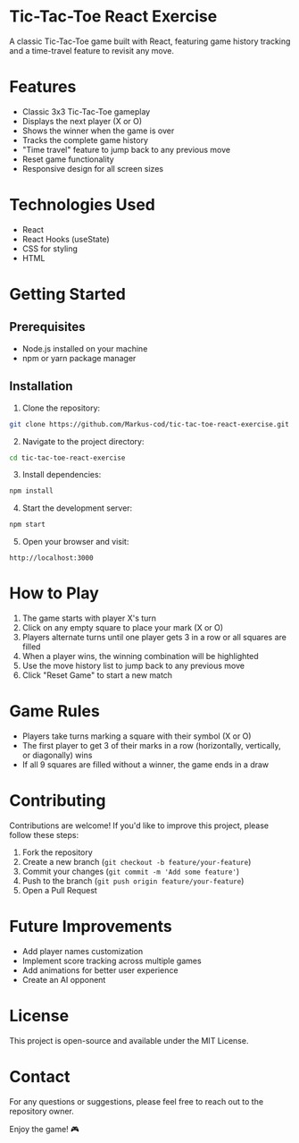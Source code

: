 # Tic-Tac-Toe React Exercise
A classic Tic-Tac-Toe game built with React, featuring game history tracking and a time-travel feature to revisit any move.

# Features
- Classic 3x3 Tic-Tac-Toe gameplay
- Displays the next player (X or O)
- Shows the winner when the game is over
- Tracks the complete game history
- "Time travel" feature to jump back to any previous move
- Reset game functionality
- Responsive design for all screen sizes

# Technologies Used
- React
- React Hooks (useState)
- CSS for styling
- HTML

# Getting Started
## Prerequisites
- Node.js installed on your machine
- npm or yarn package manager

## Installation
1. Clone the repository:
```bash
git clone https://github.com/Markus-cod/tic-tac-toe-react-exercise.git
```
2. Navigate to the project directory:

```bash
cd tic-tac-toe-react-exercise
```
3. Install dependencies:
```bash
npm install
```
4. Start the development server:
```bash
npm start
```
5. Open your browser and visit:
```text
http://localhost:3000
```

# How to Play
1. The game starts with player X's turn
2. Click on any empty square to place your mark (X or O)
3. Players alternate turns until one player gets 3 in a row or all squares are filled
4. When a player wins, the winning combination will be highlighted
5. Use the move history list to jump back to any previous move
6. Click "Reset Game" to start a new match

# Game Rules
- Players take turns marking a square with their symbol (X or O)
- The first player to get 3 of their marks in a row (horizontally, vertically, or diagonally) wins
- If all 9 squares are filled without a winner, the game ends in a draw

# Contributing
Contributions are welcome! If you'd like to improve this project, please follow these steps:

1. Fork the repository
2. Create a new branch (```git checkout -b feature/your-feature```)
3. Commit your changes (```git commit -m 'Add some feature'```)
4. Push to the branch (```git push origin feature/your-feature```)
5. Open a Pull Request

# Future Improvements
- Add player names customization
- Implement score tracking across multiple games
- Add animations for better user experience
- Create an AI opponent

# License
This project is open-source and available under the MIT License.

# Contact
For any questions or suggestions, please feel free to reach out to the repository owner.

Enjoy the game! 🎮